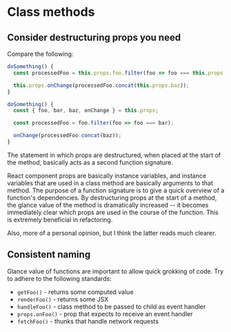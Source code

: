 # Class methods

## Consider destructuring props you need

Compare the following:

```javascript
doSomething() {
  const processedFoo = this.props.foo.filter(foo => foo === this.props.bar);

  this.props.onChange(processedFoo.concat(this.props.baz));
}
```

```javascript
doSomething() {
  const { foo, bar, baz, onChange } = this.props;

  const processedFoo = foo.filter(foo => foo === bar);

  onChange(processedFoo.concat(baz));
}
```

The statement in which props are destructured, when placed at the start of the method, basically acts as a second function signature.

React component props are basically instance variables, and instance variables that are used in a class method are basically arguments to that method. The purpose of a function signature is to give a quick overview of a function's dependencies. By destructuring props at the start of a method, the glance value of the method is dramatically increased -- it becomes immediately clear which props are used in the course of the function. This is extremely beneficial in refactoring.

Also, more of a personal opinion, but I think the latter reads much clearer.

## Consistent naming

Glance value of functions are important to allow quick grokking of code. Try to adhere to the following standards:

* `getFoo()` - returns some computed value
* `renderFoo()` - returns some JSX
* `handleFoo()` - class method to be passed to child as event handler
* `props.onFoo()` - prop that expects to receive an event handler
* `fetchFoo()` - thunks that handle network requests

